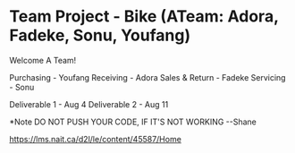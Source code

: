 # Team Project - Bike (ATeam: Adora, Fadeke, Sonu, Youfang)

Welcome A Team!

Purchasing - Youfang
Receiving - Adora
Sales & Return - Fadeke
Servicing - Sonu

Deliverable 1 - Aug 4
Deliverable 2 - Aug 11

*Note
DO NOT PUSH YOUR CODE, IF IT'S NOT WORKING --Shane 


https://lms.nait.ca/d2l/le/content/45587/Home
